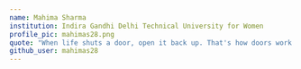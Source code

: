 ```yaml
---
name: Mahima Sharma
institution: Indira Gandhi Delhi Technical University for Women
profile_pic: mahimas28.png
quote: "When life shuts a door, open it back up. That's how doors work."
github_user: mahimas28
---
```

